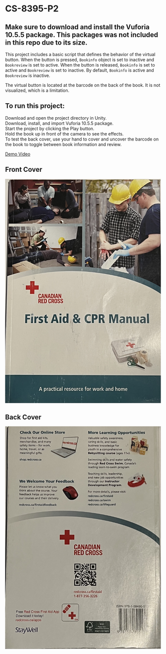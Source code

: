 # CS-8395-P2
## Make sure to download and install the Vuforia 10.5.5 package. This packages was not included in this repo due to its size. 

This project includes a basic script that defines the behavior of the virtual button. When the button is pressed, `Bookinfo` object is set to inactive and `Bookreview` is set to active. When the button is released, `Bookinfo` is set to active and `Bookreview` is set to inactive. By default, `Bookinfo` is active and `Bookreview` is inactive. 

The virtual button is located at the barcode on the back of the book. It is not visualized, which is a limitation. 

## To run this project:
Download and open the project directory in Unity.\
Download, install, and import Vuforia 10.5.5 package.\
Start the project by clicking the Play button. \
Hold the book up in front of the camera to see the effects.\
To test the back cover, use your hand to cover and uncover the barcode on the book to toggle between book information and review. 

[Demo Video](CS-8395-p2-demo2.mov)

## Front Cover
![Front Cover](front1.jpg)
## Back Cover
![Back Cover](back1.jpg)






